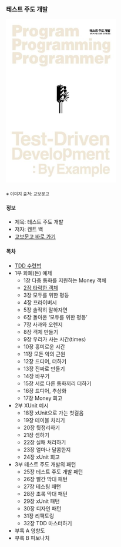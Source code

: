 ### 테스트 주도 개발

<img src="thumbnail.jpg" width="300">

<sub>※ 이미지 출처: 교보문고</sub>

#### 정보
- 제목: 테스트 주도 개발
- 저자: 켄트 백
- [교보문고 바로 가기](https://product.kyobobook.co.kr/detail/S000001032985)


#### 목차
- [TDD 수련법](tdd/README.md)
- 1부 화폐(돈) 예제
  - 1장 다중 통화를 지원하는 Money 객체
  - [2장 타락한 객체](chapter02/README.md)
  - 3장 모두를 위한 평등
  - 4장 프라이버시
  - 5장 솔직히 말하자면
  - 6장 돌아온 ‘모두를 위한 평등’
  - 7장 사과와 오렌지
  - 8장 객체 만들기
  - 9장 우리가 사는 시간(times)
  - 10장 흥미로운 시간
  - 11장 모든 악의 근원
  - 12장 드디어, 더하기
  - 13장 진짜로 만들기
  - 14장 바꾸기
  - 15장 서로 다른 통화끼리 더하기
  - 16장 드디어, 추상화
  - 17장 Money 회고
- 2부 XUnit 예시 
  - 18장 xUnit으로 가는 첫걸음
  - 19장 테이블 차리기
  - 20장 뒷정리하기
  - 21장 셈하기
  - 22장 실패 처리하기
  - 23장 얼마나 달콤한지
  - 24장 xUnit 회고
- 3부 테스트 주도 개발의 패턴 
  - 25장 테스트 주도 개발 패턴
  - 26장 빨간 막대 패턴
  - 27장 테스팅 패턴
  - 28장 초록 막대 패턴
  - 29장 xUnit 패턴
  - 30장 디자인 패턴
  - 31장 리팩토링
  - 32장 TDD 마스터하기
- 부록 A 영향도
- 부록 B 피보나치
